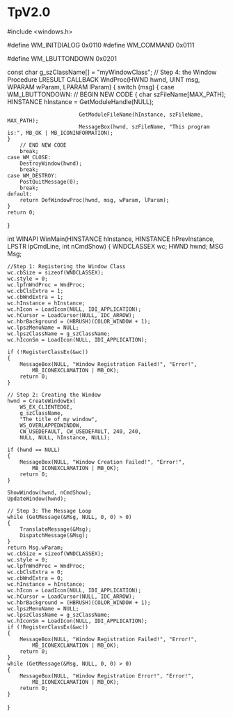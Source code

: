 # TpV2.0
#include <windows.h>

#define WM_INITDIALOG                   0x0110
#define WM_COMMAND                      0x0111

#define WM_LBUTTONDOWN                  0x0201

const char g_szClassName[] = "myWindowClass";
// Step 4: the Window Procedure
LRESULT CALLBACK WndProc(HWND hwnd, UINT msg, WPARAM wParam, LPARAM lParam)
{
	switch (msg)
	{
	case WM_LBUTTONDOWN:
		// BEGIN NEW CODE
	{
						   char szFileName[MAX_PATH];
						   HINSTANCE hInstance = GetModuleHandle(NULL);

						   GetModuleFileName(hInstance, szFileName, MAX_PATH);
						   MessageBox(hwnd, szFileName, "This program is:", MB_OK | MB_ICONINFORMATION);
	}
		// END NEW CODE
		break;
	case WM_CLOSE:
		DestroyWindow(hwnd);
		break;
	case WM_DESTROY:
		PostQuitMessage(0);
		break;
	default:
		return DefWindowProc(hwnd, msg, wParam, lParam);
	}
	return 0;
}

int WINAPI WinMain(HINSTANCE hInstance, HINSTANCE hPrevInstance,
	LPSTR lpCmdLine, int nCmdShow)
{
	WNDCLASSEX wc;
	HWND hwnd;
	MSG Msg;

	//Step 1: Registering the Window Class
	wc.cbSize = sizeof(WNDCLASSEX);
	wc.style = 0;
	wc.lpfnWndProc = WndProc;
	wc.cbClsExtra = 1;
	wc.cbWndExtra = 1;
	wc.hInstance = hInstance;
	wc.hIcon = LoadIcon(NULL, IDI_APPLICATION);
	wc.hCursor = LoadCursor(NULL, IDC_ARROW);
	wc.hbrBackground = (HBRUSH)(COLOR_WINDOW + 1);
	wc.lpszMenuName = NULL;
	wc.lpszClassName = g_szClassName;
	wc.hIconSm = LoadIcon(NULL, IDI_APPLICATION);

	if (!RegisterClassEx(&wc))
	{
		MessageBox(NULL, "Window Registration Failed!", "Error!",
			MB_ICONEXCLAMATION | MB_OK);
		return 0;
	}

	// Step 2: Creating the Window
	hwnd = CreateWindowEx(
		WS_EX_CLIENTEDGE,
		g_szClassName,
		"The title of my window",
		WS_OVERLAPPEDWINDOW,
		CW_USEDEFAULT, CW_USEDEFAULT, 240, 240,
		NULL, NULL, hInstance, NULL);

	if (hwnd == NULL)
	{
		MessageBox(NULL, "Window Creation Failed!", "Error!",
			MB_ICONEXCLAMATION | MB_OK);
		return 0;
	}

	ShowWindow(hwnd, nCmdShow);
	UpdateWindow(hwnd);

	// Step 3: The Message Loop
	while (GetMessage(&Msg, NULL, 0, 0) > 0)
	{
		TranslateMessage(&Msg);
		DispatchMessage(&Msg);
	}
	return Msg.wParam;
	wc.cbSize = sizeof(WNDCLASSEX);
	wc.style = 0;
	wc.lpfnWndProc = WndProc;
	wc.cbClsExtra = 0;
	wc.cbWndExtra = 0;
	wc.hInstance = hInstance;
	wc.hIcon = LoadIcon(NULL, IDI_APPLICATION);
	wc.hCursor = LoadCursor(NULL, IDC_ARROW);
	wc.hbrBackground = (HBRUSH)(COLOR_WINDOW + 1);
	wc.lpszMenuName = NULL;
	wc.lpszClassName = g_szClassName;
	wc.hIconSm = LoadIcon(NULL, IDI_APPLICATION);
	if (!RegisterClassEx(&wc))
	{
		MessageBox(NULL, "Window Registration Failed!", "Error!",
			MB_ICONEXCLAMATION | MB_OK);
		return 0;
	}
	while (GetMessage(&Msg, NULL, 0, 0) > 0)
	{
		MessageBox(NULL, "Window Registration Error!", "Error!",
			MB_ICONEXCLAMATION | MB_OK);
		return 0;
	}
}
